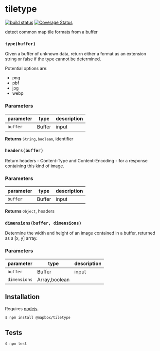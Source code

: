 # tiletype

[![build status](https://secure.travis-ci.org/mapbox/tiletype.png)](http://travis-ci.org/mapbox/tiletype)
[![Coverage Status](https://coveralls.io/repos/mapbox/tiletype/badge.svg?branch=coverage&service=github)](https://coveralls.io/github/mapbox/tiletype?branch=coverage)

detect common map tile formats from a buffer


### `type(buffer)`

Given a buffer of unknown data, return either a format as an extension
string or false if the type cannot be determined.

Potential options are:

* png
* pbf
* jpg
* webp


### Parameters

| parameter | type   | description |
| --------- | ------ | ----------- |
| `buffer`  | Buffer | input       |



**Returns** `String,boolean`, identifier


### `headers(buffer)`

Return headers - Content-Type and Content-Encoding -
for a response containing this kind of image.


### Parameters

| parameter | type   | description |
| --------- | ------ | ----------- |
| `buffer`  | Buffer | input       |



**Returns** `Object`, headers


### `dimensions(buffer, dimensions)`

Determine the width and height of an image contained in a buffer,
returned as a [x, y] array.


### Parameters

| parameter    | type           | description |
| ------------ | -------------- | ----------- |
| `buffer`     | Buffer         | input       |
| `dimensions` | Array\,boolean |             |


## Installation

Requires [nodejs](http://nodejs.org/).

```sh
$ npm install @mapbox/tiletype
```

## Tests

```sh
$ npm test
```


